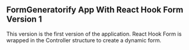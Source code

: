 ## FormGeneratorify App With React Hook Form Version 1

This version is the first version of the application. React Hook Form is wrapped in the Controller structure to create a dynamic form.
